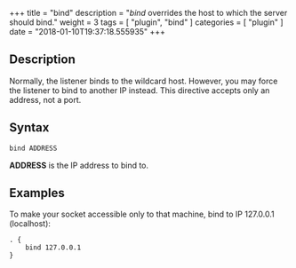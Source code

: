+++
title = "bind"
description = "*bind* overrides the host to which the server should bind."
weight = 3
tags = [ "plugin", "bind" ]
categories = [ "plugin" ]
date = "2018-01-10T19:37:18.555935"
+++

## Description

Normally, the listener binds to the wildcard host. However, you may force the listener to bind to
another IP instead. This directive accepts only an address, not a port.

## Syntax

~~~ txt
bind ADDRESS
~~~

**ADDRESS** is the IP address to bind to.

## Examples

To make your socket accessible only to that machine, bind to IP 127.0.0.1 (localhost):

~~~
. {
    bind 127.0.0.1
}
~~~
